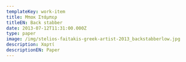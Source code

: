 ```yaml
---
templateKey: work-item
title: Μπακ Στάμπερ
titleEN: Back stabber
date: 2013-07-12T11:31:00.000Z
type: paper
image: /img/stelios-faitakis-greek-artist-2013_backstabberlow.jpg
description: Χαρτί
descriptionEN: Paper
---
```

